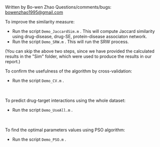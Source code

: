 
Written by Bo-wen Zhao
Questions/comments/bugs: bowenzhao1995@gmail.com

 


To improve the similarity measure:

- Run the script `Demo_JaccardSim.m` . This will compute Jaccard similarity using drug-disease, drug-SE, protein-disease associaton network.
- Run the script `Demo_SRW.m` . This will run the SRW process.

(You can skip the above two steps, since we have provided the calculated results in the "Sim" folder, which were used to produce the results in our report.)



To confirm the usefulness of the algorithm by cross-validation:

- Run the script `Demo_CV.m` .         


​	
​	
To predict drug-target interactions using the whole dataset:

- Run the script `Demo_UseAll.m` .


​	
​	
To find the optimal parameters values using PSO algorithm:
- Run the script `Demo_PSO.m` .   





